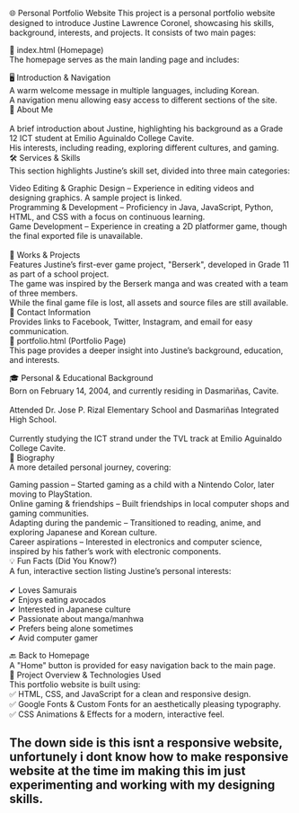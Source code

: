 🌐 Personal Portfolio Website
This project is a personal portfolio website designed to introduce Justine Lawrence Coronel, showcasing his skills, background, interests, and projects. It consists of two main pages:

📌 index.html (Homepage) <br> 
The homepage serves as the main landing page and includes: <br> 

🖥️ Introduction & Navigation <br> 
A warm welcome message in multiple languages, including Korean. <br> 
A navigation menu allowing easy access to different sections of the site. <br> 
📖 About Me <br>  
A brief introduction about Justine, highlighting his background as a Grade 12 ICT student at Emilio Aguinaldo College Cavite. <br> 
His interests, including reading, exploring different cultures, and gaming. <br> 
🛠️ Services & Skills <br> 
This section highlights Justine’s skill set, divided into three main categories: <br> 

Video Editing & Graphic Design – Experience in editing videos and designing graphics. A sample project is linked. <br> 
Programming & Development – Proficiency in Java, JavaScript, Python, HTML, and CSS with a focus on continuous learning. <br> 
Game Development – Experience in creating a 2D platformer game, though the final exported file is unavailable. <br>  
📂 Works & Projects <br> 
Features Justine’s first-ever game project, "Berserk", developed in Grade 11 as part of a school project. <br> 
The game was inspired by the Berserk manga and was created with a team of three members. <br> 
While the final game file is lost, all assets and source files are still available. <br> 
📩 Contact Information <br> 
Provides links to Facebook, Twitter, Instagram, and email for easy communication. <br> 
📌 portfolio.html (Portfolio Page) <br> 
This page provides a deeper insight into Justine’s background, education, and interests. <br> 

🎓 Personal & Educational Background <br> 
Born on February 14, 2004, and currently residing in Dasmariñas, Cavite. <br>  
Attended Dr. Jose P. Rizal Elementary School and Dasmariñas Integrated High School. <br>  
Currently studying the ICT strand under the TVL track at Emilio Aguinaldo College Cavite. <br> 
📜 Biography <br> 
A more detailed personal journey, covering: <br> 

Gaming passion – Started gaming as a child with a Nintendo Color, later moving to PlayStation. <br> 
Online gaming & friendships – Built friendships in local computer shops and gaming communities. <br> 
Adapting during the pandemic – Transitioned to reading, anime, and exploring Japanese and Korean culture. <br> 
Career aspirations – Interested in electronics and computer science, inspired by his father’s work with electronic components. <br> 
💡 Fun Facts (Did You Know?) <br> 
A fun, interactive section listing Justine’s personal interests: <br> 
<br> 
✔ Loves Samurais <br> 
✔ Enjoys eating avocados <br> 
✔ Interested in Japanese culture <br> 
✔ Passionate about manga/manhwa <br> 
✔ Prefers being alone sometimes <br> 
✔ Avid computer gamer <br> 

🔙 Back to Homepage <br> 
A "Home" button is provided for easy navigation back to the main page. <br> 
🌟 Project Overview & Technologies Used <br> 
This portfolio website is built using: <br> 
✅ HTML, CSS, and JavaScript for a clean and responsive design. <br> 
✅ Google Fonts & Custom Fonts for an aesthetically pleasing typography. <br> 
✅ CSS Animations & Effects for a modern, interactive feel. <br> 

The down side is this isnt a responsive website, unfortunely i dont know how to make responsive website at the time im making this im just experimenting and working with my designing skills.
-
